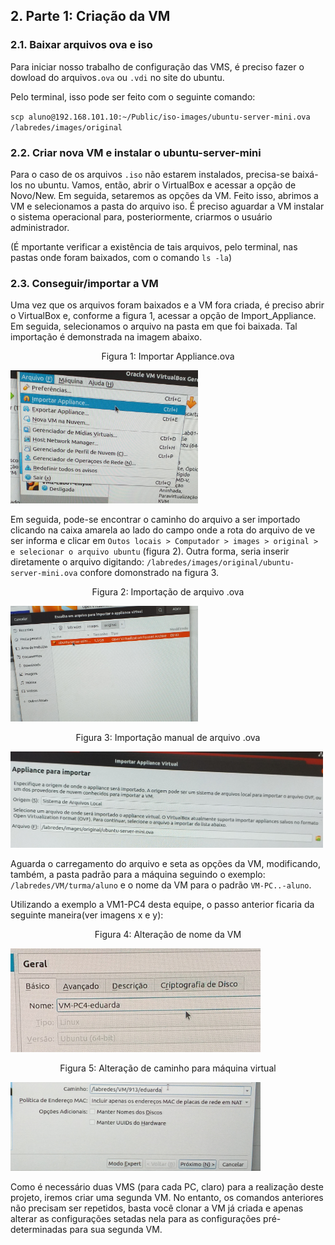 
## 2.   Parte 1: Criação da VM

### 2.1. Baixar arquivos ova e iso

Para iniciar nosso trabalho de configuração das VMS, é preciso fazer o dowload do arquivos``.ova`` ou ``.vdi`` no site do ubuntu.

Pelo terminal, isso pode ser feito com o seguinte comando: 

``scp aluno@192.168.101.10:~/Public/iso-images/ubuntu-server-mini.ova /labredes/images/original``

### 2.2. Criar nova VM e instalar o ubuntu-server-mini

Para o caso de os arquivos ``.iso`` não estarem instalados, precisa-se baixá-los no ubuntu. Vamos, então, abrir o VirtualBox e acessar a opção de Novo/New. Em seguida, setaremos as opções da VM. Feito isso, abrimos a VM e selecionamos a pasta do arquivo iso. É preciso aguardar a VM instalar o sistema operacional para, posteriormente, criarmos o usuário administrador. 

(É mportante verificar a existência de tais arquivos, pelo terminal, nas pastas onde foram baixados, com o comando ``ls -la``)

### 2.3. Conseguir/importar a VM

Uma vez que os arquivos foram baixados e a VM fora criada, é preciso abrir o VirtualBox e, conforme a figura 1, acessar a opção de Import_Appliance. Em seguida, selecionamos o arquivo na pasta em que foi baixada. Tal importação é demonstrada na imagem abaixo.

<p><center> Figura 1: Importar Appliance.ova</center></p>   
   <img src="figures/importAppliance.jpg" alt=""
    title="Figura 1: Importar Appliance" width="300" height="auto"/>
    
Em seguida, pode-se encontrar o caminho do arquivo a ser importado clicando na caixa amarela ao lado do campo onde a rota do arquivo de ve ser informa e clicar em ``Outos locais > Computador > images > original > e selecionar o arquivo ubuntu`` (figura 2). Outra forma, seria inserir diretamente o arquivo digitando: ``/labredes/images/original/ubuntu-server-mini.ova`` confore domonstrado na figura 3. 

<p><center> Figura 2: Importação de arquivo .ova</center></p>   
   <img src="figures/arquivoUbuntu.jpg" alt=""
    title="Figura 2: Arquivo ova 1" width="300" height="auto"/>
    
<p><center> Figura 3: Importação manual de arquivo .ova</center></p>   
   <img src="figures/importAppliance2.jpg" alt=""
    title="Figura 3: Arquivo ova 2" width="500" height="auto"/>
 
Aguarda o carregamento do arquivo e seta as opções da VM, modificando, também, a pasta padrão para a máquina seguindo o exemplo: ``/labredes/VM/turma/aluno`` e o nome da VM para o padrão ``VM-PC..-aluno``.

Utilizando a exemplo a VM1-PC4 desta equipe, o passo anterior ficaria da seguinte maneira(ver imagens x e y): 

<p><center> Figura 4: Alteração de nome da VM</center></p>   
   <img src="figures/nomeVM.jpg" alt=""
    title="Figura 4: Nome-VM" width="400" height="auto"/>

<p><center> Figura 5: Alteração de caminho para máquina virtual</center></p>   
   <img src="figures/caminhoVM.jpg" alt=""
    title="Figura 5: Caminho" width="400" height="auto"/>
 
Como é necessário duas VMS (para cada PC, claro) para a realização deste projeto, iremos criar uma segunda VM. No entanto, os comandos anteriores não precisam ser repetidos, basta você clonar a VM já criada e apenas alterar as configurações setadas nela para as configurações pré-determinadas para sua segunda VM.

